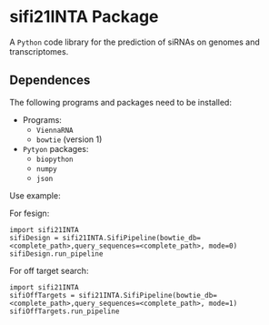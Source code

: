 # sifi21INTA Package

A `Python` code library for the prediction of siRNAs on genomes and transcriptomes.

## Dependences
The following programs and packages need to be installed:

- Programs:
  - `ViennaRNA`
  - `bowtie` (version 1)
- `Pytyon` packages:
  - `biopython`
  - `numpy`
  - `json`

Use example:

For fesign:

```
import sifi21INTA
sifiDesign = sifi21INTA.SifiPipeline(bowtie_db=<complete_path>,query_sequences=<complete_path>, mode=0)
sifiDesign.run_pipeline
```

For off target search:

```
import sifi21INTA
sifiOffTargets = sifi21INTA.SifiPipeline(bowtie_db=<complete_path>,query_sequences=<complete_path>, mode=1)
sifiOffTargets.run_pipeline
```
